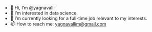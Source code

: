 - 👋 Hi, I’m @yagnavalli
- 👀 I’m interested in data science.
- 🌱 I’m currently looking for a full-time job relevant to my interests.
- 📫 How to reach me: yagnavallim@gmail.com

<!---
yagnavalli/yagnavalli is a ✨ special ✨ repository because its `README.md` (this file) appears on your GitHub profile.
You can click the Preview link to take a look at your changes.
--->
